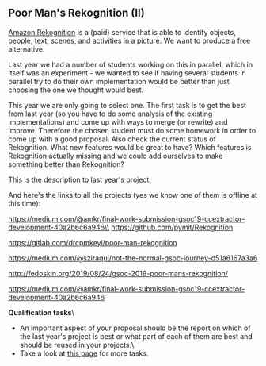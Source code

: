 
## Poor Man's Rekognition (II)

[Amazon Rekognition](https://aws.amazon.com/rekognition/) is a (paid) service that is able to identify objects, people, text, scenes, and activities in a picture. We want to produce a free alternative. 

Last year we had a number of students working on this in parallel, which in itself was an experiment - we wanted to see if having several students in parallel try to do their own implementation would be better than just choosing the one we thought would best.

This year we are only going to select one. The first task is to get the best from last year (so you have to do some analysis of the existing implementations) and come up with ways to merge (or rewrite) and improve. Therefore the chosen student must do some homework in order to come up with a good proposal. Also check the current status of Rekognition. What new features would be great to have? Which features is Rekognition actually missing and we could add ourselves to make something better than Rekognition?

[This](/ccextractor-wiki-test/2020/02/20/-ccextractor-wiki-test-2020-02-20--ccextractor-wiki-test-2020-02-20--ccextractor-wiki-test-2020-02-20-public-gsoc-poormanrekognition) is the description to last year's project.

And here's the links to all the projects (yes we know one of them is offline at this time):

https://medium.com/@amkr/final-work-submission-gsoc19-ccextractor-development-40a2b6c6a946\\
https://github.com/pymit/Rekognition

https://gitlab.com/drcpmkeyi/poor-man-rekognition

https://medium.com/@sziraqui/not-the-normal-gsoc-journey-d51a6167a3a6

http://fedoskin.org/2019/08/24/gsoc-2019-poor-mans-rekognition/

https://medium.com/@amkr/final-work-submission-gsoc19-ccextractor-development-40a2b6c6a946

**Qualification tasks**\\

- An important aspect of your proposal should be the report on which of the last year's project is best or what part of each of them are best and should be reused in your projects.\\
- Take a look at [this page](https://ccextractor.org/public/gsoc/takehome) for more tasks.
